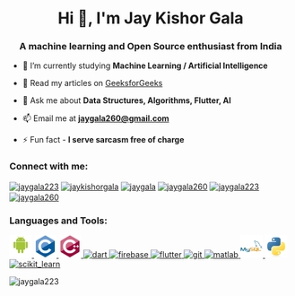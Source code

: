 <h1 align="center">Hi 👋, I'm Jay Kishor Gala</h1>
<h3 align="center">A machine learning and Open Source enthusiast from India</h3>

- 🌱 I’m currently studying **Machine Learning / Artificial Intelligence**

- 📝 Read my articles on [GeeksforGeeks](https://auth.geeksforgeeks.org/user/jaygala260/articles)

- 💬 Ask me about **Data Structures, Algorithms, Flutter, AI**

- 📫 Email me at **jaygala260@gmail.com**

- ⚡ Fun fact - **I serve sarcasm free of charge**

<h3 align="left">Connect with me:</h3>
<p align="left">
<a href="https://twitter.com/jaygala223" target="blank"><img align="center" src="https://raw.githubusercontent.com/rahuldkjain/github-profile-readme-generator/master/src/images/icons/Social/twitter.svg" alt="jaygala223" height="30" width="40" /></a>
<a href="https://linkedin.com/in/jaykishorgala" target="blank"><img align="center" src="https://raw.githubusercontent.com/rahuldkjain/github-profile-readme-generator/master/src/images/icons/Social/linked-in-alt.svg" alt="jaykishorgala" height="30" width="40" /></a>
<a href="https://instagram.com/jaygala" target="blank"><img align="center" src="https://raw.githubusercontent.com/rahuldkjain/github-profile-readme-generator/master/src/images/icons/Social/instagram.svg" alt="jaygala" height="30" width="40" /></a>
<a href="https://www.codechef.com/users/jaygala260" target="blank"><img align="center" src="https://cdn.jsdelivr.net/npm/simple-icons@3.1.0/icons/codechef.svg" alt="jaygala260" height="30" width="40" /></a>
<a href="https://www.leetcode.com/jaygala223" target="blank"><img align="center" src="https://raw.githubusercontent.com/rahuldkjain/github-profile-readme-generator/master/src/images/icons/Social/leet-code.svg" alt="jaygala223" height="30" width="40" /></a>
<a href="https://auth.geeksforgeeks.org/user/jaygala260" target="blank"><img align="center" src="https://raw.githubusercontent.com/rahuldkjain/github-profile-readme-generator/master/src/images/icons/Social/geeks-for-geeks.svg" alt="jaygala260" height="30" width="40" /></a>
</p>

<h3 align="left">Languages and Tools:</h3>
<p align="left"> <a href="https://developer.android.com" target="_blank"> <img src="https://raw.githubusercontent.com/devicons/devicon/master/icons/android/android-original-wordmark.svg" alt="android" width="40" height="40"/> </a> <a href="https://www.cprogramming.com/" target="_blank"> <img src="https://raw.githubusercontent.com/devicons/devicon/master/icons/c/c-original.svg" alt="c" width="40" height="40"/> </a> <a href="https://www.w3schools.com/cpp/" target="_blank"> <img src="https://raw.githubusercontent.com/devicons/devicon/master/icons/cplusplus/cplusplus-original.svg" alt="cplusplus" width="40" height="40"/> </a> <a href="https://dart.dev" target="_blank"> <img src="https://www.vectorlogo.zone/logos/dartlang/dartlang-icon.svg" alt="dart" width="40" height="40"/> </a> <a href="https://firebase.google.com/" target="_blank"> <img src="https://www.vectorlogo.zone/logos/firebase/firebase-icon.svg" alt="firebase" width="40" height="40"/> </a> <a href="https://flutter.dev" target="_blank"> <img src="https://www.vectorlogo.zone/logos/flutterio/flutterio-icon.svg" alt="flutter" width="40" height="40"/> </a> <a href="https://git-scm.com/" target="_blank"> <img src="https://www.vectorlogo.zone/logos/git-scm/git-scm-icon.svg" alt="git" width="40" height="40"/> </a> <a href="https://www.mathworks.com/" target="_blank"> <img src="https://upload.wikimedia.org/wikipedia/commons/2/21/Matlab_Logo.png" alt="matlab" width="40" height="40"/> </a> <a href="https://www.mysql.com/" target="_blank"> <img src="https://raw.githubusercontent.com/devicons/devicon/master/icons/mysql/mysql-original-wordmark.svg" alt="mysql" width="40" height="40"/> </a> <a href="https://www.python.org" target="_blank"> <img src="https://raw.githubusercontent.com/devicons/devicon/master/icons/python/python-original.svg" alt="python" width="40" height="40"/> </a> <a href="https://scikit-learn.org/" target="_blank"> <img src="https://upload.wikimedia.org/wikipedia/commons/0/05/Scikit_learn_logo_small.svg" alt="scikit_learn" width="40" height="40"/> </a> </p>

<p><img align="left" src="https://github-readme-stats.vercel.app/api/top-langs?username=jaygala223&show_icons=true&locale=en&layout=compact" alt="jaygala223" /></p>
